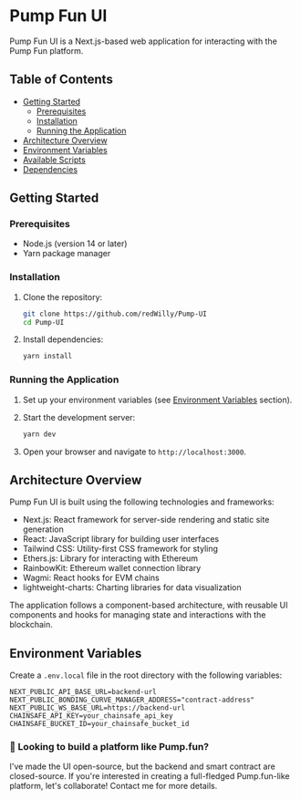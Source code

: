 # Pump Fun UI

Pump Fun UI is a Next.js-based web application for interacting with the Pump Fun platform.

## Table of Contents

- [Getting Started](#getting-started)
  - [Prerequisites](#prerequisites)
  - [Installation](#installation)
  - [Running the Application](#running-the-application)
- [Architecture Overview](#architecture-overview)
- [Environment Variables](#environment-variables)
- [Available Scripts](#available-scripts)
- [Dependencies](#dependencies)


## Getting Started

### Prerequisites

- Node.js (version 14 or later)
- Yarn package manager

### Installation

1. Clone the repository:
   ```bash
   git clone https://github.com/redWilly/Pump-UI
   cd Pump-UI
   ```

2. Install dependencies:
   ```bash
   yarn install
   ```

### Running the Application

1. Set up your environment variables (see [Environment Variables](#environment-variables) section).

2. Start the development server:
   ```bash
   yarn dev
   ```

3. Open your browser and navigate to `http://localhost:3000`.

## Architecture Overview

Pump Fun UI is built using the following technologies and frameworks:

- Next.js: React framework for server-side rendering and static site generation
- React: JavaScript library for building user interfaces
- Tailwind CSS: Utility-first CSS framework for styling
- Ethers.js: Library for interacting with Ethereum
- RainbowKit: Ethereum wallet connection library
- Wagmi: React hooks for EVM chains
- lightweight-charts: Charting libraries for data visualization

The application follows a component-based architecture, with reusable UI components and hooks for managing state and interactions with the blockchain.

## Environment Variables

Create a `.env.local` file in the root directory with the following variables:

```
NEXT_PUBLIC_API_BASE_URL=backend-url
NEXT_PUBLIC_BONDING_CURVE_MANAGER_ADDRESS="contract-address"
NEXT_PUBLIC_WS_BASE_URL=https://backend-url
CHAINSAFE_API_KEY=your_chainsafe_api_key
CHAINSAFE_BUCKET_ID=your_chainsafe_bucket_id
```

### 🚀 Looking to build a platform like Pump.fun?

I've made the UI open-source, but the backend and smart contract are closed-source. If you're interested in creating a full-fledged Pump.fun-like platform, let's collaborate! Contact me for more details.